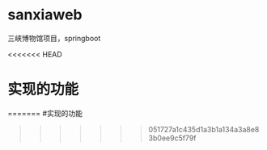 # sanxiaweb
三峡博物馆项目，springboot

<<<<<<< HEAD
# 实现的功能
=======
#实现的功能
>>>>>>> 051727a1c435d1a3b1a134a3a8e83b0ee9c5f79f
